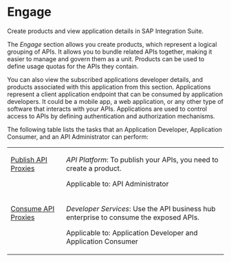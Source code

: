 <!-- loio10368454938c4dda91675172517e2e01 -->

# Engage

Create products and view application details in SAP Integration Suite.

The *Engage* section allows you create products, which represent a logical grouping of APIs. It allows you to bundle related APIs together, making it easier to manage and govern them as a unit. Products can be used to define usage quotas for the APIs they contain.

You can also view the subscribed applications developer details, and products associated with this application from this section. Applications represent a client application endpoint that can be consumed by application developers. It could be a mobile app, a web application, or any other type of software that interacts with your APIs. Applications are used to control access to APIs by defining authentication and authorization mechanisms.

The following table lists the tasks that an Application Developer, Application Consumer, and an API Administrator can perform:


<table>
<tr>
<td valign="top">

[Publish API Proxies](publish-api-proxies-75a4a11.md) 

</td>
<td valign="top">

*API Platform*: To publish your APIs, you need to create a product.

Applicable to: API Administrator

</td>
</tr>
<tr>
<td valign="top">

[Consume API Proxies](../consume-api-proxies-ea561e4.md) 

</td>
<td valign="top">

*Developer Services*: Use the API business hub enterprise to consume the exposed APIs.

Applicable to: Application Developer and Application Consumer

</td>
</tr>
</table>

